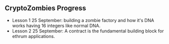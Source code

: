 
## CryptoZombies Progress
- Lesson 1 25 September: building a zombie factory and how it's DNA works having 16 integers like normal DNA. 
- Lesson 2 25 September: A contract is the fundamental building block for ethrum applications.
